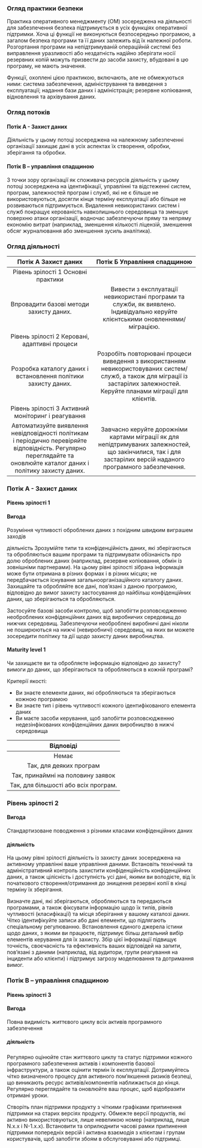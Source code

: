 ### Огляд практики безпеки

Практика оперативного менеджменту (OM) зосереджена на діяльності для забезпечення
безпека підтримується в усіх функціях оперативної підтримки. Хоча
ці функції не виконуються безпосередньо програмою, а загалом
безпека програми та її даних залежить від їх належної роботи.
Розгортання програми на непідтримуваній операційній системі без виправлення
уразливості або нездатність надійно зберігати носії резервних копій можуть призвести до
засоби захисту, вбудовані в цю програму, не мають значення.

Функції, охоплені цією практикою, включають, але не обмежуються ними: система
забезпечення, адміністрування та виведення з експлуатації; надання бази даних і
адміністрація; резервне копіювання, відновлення та архівування даних.

### Огляд потоків

#### Потік А - Захист даних
Діяльність у цьому потоці зосереджена на належному забезпеченні організації
захищає дані в усіх аспектах їх створення, обробки, зберігання та обробки.

#### Потік B – управління спадщиною
З точки зору організації як споживача ресурсів
діяльність у цьому потоці зосереджена на ідентифікації, управлінні та відстеженні
систем, програм, залежностей програм і служб, які не є
більше не використовуються, досягли кінця терміну експлуатації або більше не розвиваються
підтримується. Видалення невикористаних систем і служб покращує керованість
навколишнього середовища та зменшує поверхню атаки організації, водночас
забезпечуючи пряму та непряму економію витрат (наприклад, зменшення кількості ліцензій, зменшення
обсяг журналювання або зменшення зусиль аналітика).

### Огляд діяльності

| Потік А Захист даних | Потік Б Управління спадщиною | 
|:---------------:|:---------------------------------:|
| Рівень зрілості 1 Основні практики |  
| Впровадити базові методи захисту даних. | Вивести з експлуатації невикористані програми та служби, як виявлено. Індивідуально керуйте клієнтськими оновленнями/міграцією. | 
| Рівень зрілості 2 Керовані, адаптивні процеси| | 
| Розробка каталогу даних і встановлення політики захисту даних.| Розробіть повторювані процеси виведення з використанням невикористовуваних систем/служб, а також для міграції із застарілих залежностей. Керуйте планами міграції для клієнтів. | 
| Рівень зрілості 3 Активний моніторинг і реагування | 
| Автоматизуйте виявлення невідповідності політикам і періодично перевіряйте відповідність. Регулярно переглядайте та оновлюйте каталог даних і політику захисту даних. | Завчасно керуйте дорожніми картами міграції як для непідтримуваних залежностей, що закінчилися, так і для застарілих версій наданого програмного забезпечення. |


### Потік А - Захист даних

#### Рівень зрілості 1

#### Вигода
Розуміння чутливості оброблених даних з похідним швидким виграшем
заходів

діяльність
Зрозумійте типи та конфіденційність даних, які зберігаються та обробляються вашим
програми та підтримувати обізнаність про долю оброблених даних (наприклад,
резервне копіювання, обмін із зовнішніми партнерами). На цьому рівні зрілості
зібрана інформація може бути отримана в різних формах і в різних місцях;
не передбачається існування загальноорганізаційного каталогу даних. Захищайте та обробляйте все
дані, пов’язані з даною програмою, відповідно до вимог захисту
застосування до найбільш конфіденційних даних, що зберігаються та обробляються.

Застосуйте базові засоби контролю, щоб запобігти розповсюдженню необроблених конфіденційних даних
від виробничих середовищ до нижчих середовищ. Забезпечуючи
необроблені виробничі дані ніколи не поширюються на нижчі (невиробничі)
середовищ, на яких ви можете зосередити політику та дії щодо захисту даних
виробництва.

#### Maturity level 1

Чи захищаєте ви та обробляєте інформацію відповідно до захисту? вимоги до даних, що зберігаються та обробляються в кожній програмі?


Критерії якості:

- Ви знаєте елементи даних, які обробляються та зберігаються кожною програмою
- Ви знаєте тип і рівень чутливості кожного ідентифікованого елемента даних
- Ви маєте засоби керування, щоб запобігти розповсюдженню недезінфікованих конфіденційних даних
виробництво в нижчі середовища




| Відповіді | 
|:---------------:|
| Немає  | 
| Так, для деяких програм  | 
| Так, принаймні на половину заявок | 
| Так, для більшості або всіх програм. | 


### Рівень зрілості 2

#### Вигода
Стандартизоване поводження з різними класами конфіденційних даних

#### діяльність
На цьому рівні зрілості діяльність із захисту даних зосереджена на активному управлінні
ваше управління даними. Встановіть технічний та адміністративний контроль
захистити конфіденційність конфіденційних даних, а також цілісність і доступність
усі дані, якими ви володієте, від їх початкового створення/отримання до знищення
резервні копії в кінці терміну їх зберігання.

Визначте дані, які зберігаються, обробляються та передаються програмами, а також
фіксувати інформацію щодо їх типів, рівнів чутливості (класифікації) та
місця зберігання у вашому каталозі даних. Чітко ідентифікуйте записи або дані
елементи, що підлягають спеціальному регулюванню. Встановлення єдиного джерела істини
щодо даних, з якими ви працюєте, підтримує більш детальний вибір елементів керування
для їх захисту. Збір цієї інформації підвищує точність,
своєчасність та ефективність ваших відповідей на запити, пов’язані з даними (наприклад, від
аудитори, групи реагування на інциденти або клієнти) і підтримує загрозу
моделювання та дотримання вимог.

### Потік B – управління спадщиною

#### Рівень зрілості 3

#### Вигода
Повна видимість життєвого циклу всіх активів програмного забезпечення

##### діяльність
Регулярно оцінюйте стан життєвого циклу та статус підтримки кожного програмного забезпечення
активів і компонентів базової інфраструктури, а також оцінити термін їх експлуатації.
Дотримуйтесь чітко визначеного процесу для активного пом’якшення ризиків безпеці, що виникають
ресурс активів/компонентів наближається до кінця. Регулярно переглядайте та оновлюйте
ваш процес, щоб відобразити отримані уроки.

Створіть план підтримки продукту з чіткими графіками припинення підтримки
на старих версіях продукту. Обмежте версії продуктів, які активно використовуються, лише невеликою
номер (наприклад, лише N.x.x і N-1.x.x). Встановити та оприлюднити часові рамки
припинення підтримки попередніх версій і активна взаємодія з
клієнтам і групам користувачів, щоб запобігти збоям в обслуговуванні або підтримці.


